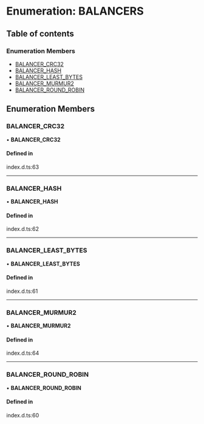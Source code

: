 # Enumeration: BALANCERS

## Table of contents

### Enumeration Members

- [BALANCER\_CRC32](BALANCERS.md#balancer_crc32)
- [BALANCER\_HASH](BALANCERS.md#balancer_hash)
- [BALANCER\_LEAST\_BYTES](BALANCERS.md#balancer_least_bytes)
- [BALANCER\_MURMUR2](BALANCERS.md#balancer_murmur2)
- [BALANCER\_ROUND\_ROBIN](BALANCERS.md#balancer_round_robin)

## Enumeration Members

### BALANCER\_CRC32

• **BALANCER\_CRC32**

#### Defined in

index.d.ts:63

___

### BALANCER\_HASH

• **BALANCER\_HASH**

#### Defined in

index.d.ts:62

___

### BALANCER\_LEAST\_BYTES

• **BALANCER\_LEAST\_BYTES**

#### Defined in

index.d.ts:61

___

### BALANCER\_MURMUR2

• **BALANCER\_MURMUR2**

#### Defined in

index.d.ts:64

___

### BALANCER\_ROUND\_ROBIN

• **BALANCER\_ROUND\_ROBIN**

#### Defined in

index.d.ts:60

